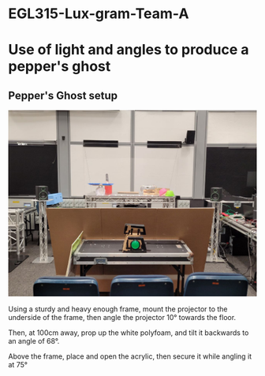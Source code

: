 # EGL315-Lux-gram-Team-A

# Use of light and angles to produce a pepper's ghost

## Pepper's Ghost setup

![Alt text](imgs/physicalSetup.jpg)

Using a sturdy and heavy enough frame, mount the projector to the underside of the frame, then angle the projector 10° towards the floor.

Then, at 100cm away, prop up the white polyfoam, and tilt it backwards to an angle of 68°.

Above the frame, place and open the acrylic, then secure it while angling it at 75°
